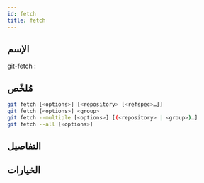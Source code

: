 ```yaml
---
id: fetch
title: fetch
---
```


## الإسم
git-fetch : 

## مُلخّص

<!--DOCUSAURUS_CODE_TABS-->
<!--الأمر-->
```bash
git fetch [<options>] [<repository> [<refspec>…​]]
git fetch [<options>] <group>
git fetch --multiple [<options>] [(<repository> | <group>)…​]
git fetch --all [<options>]
```
<!--END_DOCUSAURUS_CODE_TABS-->

## التفاصيل

## الخيارات

